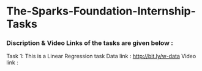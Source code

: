# The-Sparks-Foundation-Internship-Tasks
### Discription & Video Links of the tasks are given below :

Task 1: This is a Linear Regression task 
        Data link : http://bit.ly/w-data
        Video link :

